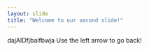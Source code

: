 ```yaml
---
layout: slide
title: "Welcome to our second slide!"
---
```

dajAIDfjbaifbwja
Use the left arrow to go back!